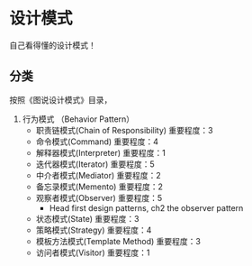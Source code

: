 # 设计模式

自己看得懂的设计模式！



## 分类

按照《图说设计模式》目录，

1. 行为模式 （Behavior Pattern）
   * 职责链模式(Chain of Responsibility) 重要程度：3
   * 命令模式(Command)   重要程度：4
   * 解释器模式(Interpreter)  重要程度：1
   * 迭代器模式(Iterator)  重要程度：5
   * 中介者模式(Mediator)  重要程度：2
   * 备忘录模式(Memento)  重要程度：2
   * 观察者模式(Observer) 重要程度：5 
      * Head first design patterns, ch2 the observer pattern
   * 状态模式(State) 重要程度：3
   * 策略模式(Strategy)  重要程度：4
   * 模板方法模式(Template Method)  重要程度：3
   * 访问者模式(Visitor)  重要程度：1






